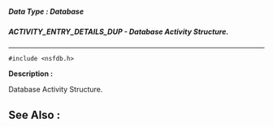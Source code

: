 ##### Data Type : Database
##### ACTIVITY_ENTRY_DETAILS_DUP - Database Activity Structure.
---
```
#include <nsfdb.h>
```
**Description :**

Database Activity Structure.

**See Also :**
---

